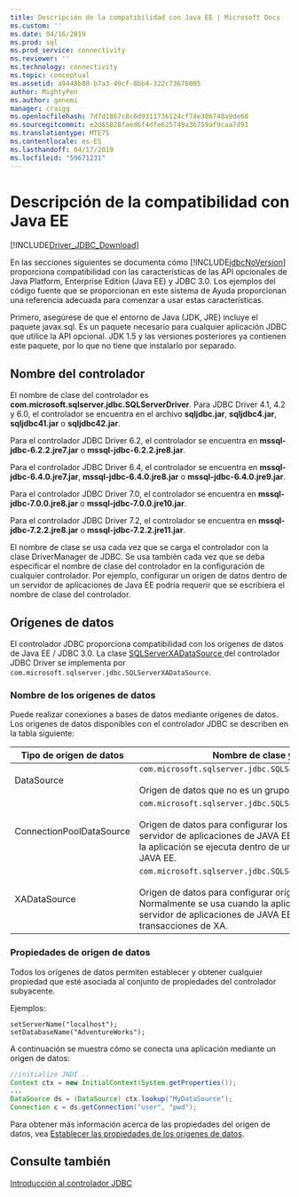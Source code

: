 ```yaml
---
title: Descripción de la compatibilidad con Java EE | Microsoft Docs
ms.custom: ''
ms.date: 04/16/2019
ms.prod: sql
ms.prod_service: connectivity
ms.reviewer: ''
ms.technology: connectivity
ms.topic: conceptual
ms.assetid: a9448b80-b7a3-49cf-8bb4-322c73676005
author: MightyPen
ms.author: genemi
manager: craigg
ms.openlocfilehash: 7d7d1867c8c6d9311736124cf74e30b748a9de68
ms.sourcegitcommit: e2d65828faed6f4dfe625749a3b759af9caa7d91
ms.translationtype: MTE75
ms.contentlocale: es-ES
ms.lasthandoff: 04/17/2019
ms.locfileid: "59671231"
---
```

# <a name="understanding-java-ee-support"></a>Descripción de la compatibilidad con Java EE

[!INCLUDE[Driver_JDBC_Download](../../includes/driver_jdbc_download.md)]

En las secciones siguientes se documenta cómo [!INCLUDE[jdbcNoVersion](../../includes/jdbcnoversion_md.md)] proporciona compatibilidad con las características de las API opcionales de Java Platform, Enterprise Edition (Java EE) y JDBC 3.0. Los ejemplos del código fuente que se proporcionan en este sistema de Ayuda proporcionan una referencia adecuada para comenzar a usar estas características.  
  
Primero, asegúrese de que el entorno de Java (JDK, JRE) incluye el paquete javax.sql. Es un paquete necesario para cualquier aplicación JDBC que utilice la API opcional. JDK 1.5 y las versiones posteriores ya contienen este paquete, por lo que no tiene que instalarlo por separado.  
  
## <a name="driver-name"></a>Nombre del controlador

El nombre de clase del controlador es **com.microsoft.sqlserver.jdbc.SQLServerDriver**. Para JDBC Driver 4.1, 4.2 y 6.0, el controlador se encuentra en el archivo **sqljdbc.jar**, **sqljdbc4.jar**, **sqljdbc41.jar** o **sqljdbc42.jar**.

Para el controlador JDBC Driver 6.2, el controlador se encuentra en **mssql-jdbc-6.2.2.jre7.jar** o **mssql-jdbc-6.2.2.jre8.jar**.

Para el controlador JDBC Driver 6.4, el controlador se encuentra en **mssql-jdbc-6.4.0.jre7.jar**, **mssql-jdbc-6.4.0.jre8.jar** o **mssql-jdbc-6.4.0.jre9.jar**.

Para el controlador JDBC Driver 7.0, el controlador se encuentra en **mssql-jdbc-7.0.0.jre8.jar** o **mssql-jdbc-7.0.0.jre10.jar**.

Para el controlador JDBC Driver 7.2, el controlador se encuentra en **mssql-jdbc-7.2.2.jre8.jar** o **mssql-jdbc-7.2.2.jre11.jar**.
  
El nombre de clase se usa cada vez que se carga el controlador con la clase DriverManager de JDBC. Se usa también cada vez que se deba especificar el nombre de clase del controlador en la configuración de cualquier controlador. Por ejemplo, configurar un origen de datos dentro de un servidor de aplicaciones de Java EE podría requerir que se escribiera el nombre de clase del controlador.  
  
## <a name="data-sources"></a>Orígenes de datos

El controlador JDBC proporciona compatibilidad con los orígenes de datos de Java EE / JDBC 3.0. La clase [SQLServerXADataSource ](../../connect/jdbc/reference/sqlserverxadatasource-class.md) del controlador JDBC Driver se implementa por `com.microsoft.sqlserver.jdbc.SQLServerXADataSource`.  
  
### <a name="datasource-names"></a>Nombre de los orígenes de datos

Puede realizar conexiones a bases de datos mediante orígenes de datos. Los orígenes de datos disponibles con el controlador JDBC se describen en la tabla siguiente:  
  
|Tipo de origen de datos|Nombre de clase y descripción|  
|---------------|--------------------------|  
|DataSource|`com.microsoft.sqlserver.jdbc.SQLServerDataSource` <br/> <br/> Origen de datos que no es un grupo.|  
|ConnectionPoolDataSource|`com.microsoft.sqlserver.jdbc.SQLServerConnectionPoolDataSource` <br/> <br/> Origen de datos para configurar los grupos de conexiones de servidor de aplicaciones de JAVA EE. Normalmente se usa cuando la aplicación se ejecuta dentro de un servidor de aplicaciones de JAVA EE.|  
|XADataSource|`com.microsoft.sqlserver.jdbc.SQLServerXADataSource` <br/> <br/> Origen de datos para configurar orígenes de datos de JAVA EE XA. Normalmente se usa cuando la aplicación se ejecuta dentro de un servidor de aplicaciones de JAVA EE y un administrador de transacciones de XA.|  
  
### <a name="data-source-properties"></a>Propiedades de origen de datos

Todos los orígenes de datos permiten establecer y obtener cualquier propiedad que esté asociada al conjunto de propiedades del controlador subyacente.  
  
Ejemplos:  
  
`setServerName("localhost");`  
`setDatabaseName("AdventureWorks");`  
  
A continuación se muestra cómo se conecta una aplicación mediante un origen de datos:  

```java
//initialize JNDI ..  
Context ctx = new InitialContext(System.getProperties());
...
DataSource ds = (DataSource) ctx.lookup("MyDataSource");
Connection c = ds.getConnection("user", "pwd");  
```

Para obtener más información acerca de las propiedades del origen de datos, vea [Establecer las propiedades de los orígenes de datos](../../connect/jdbc/setting-the-data-source-properties.md).  
  
## <a name="see-also"></a>Consulte también

[Introducción al controlador JDBC](../../connect/jdbc/overview-of-the-jdbc-driver.md)  
